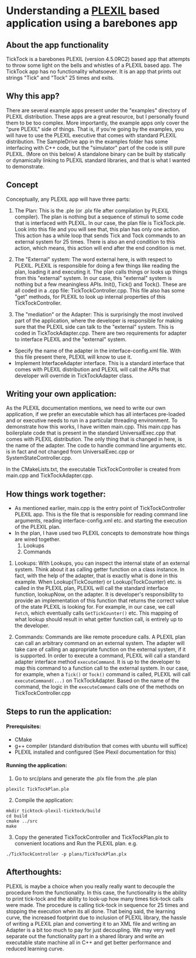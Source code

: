 # Understanding a [PLEXIL](http://plexil.sourceforge.net/wiki/index.php/Main_Page) based application using a barebones app

## About the app functionality
TickTock is a barebones PLEXIL (version 4.5.0RC2) based app that attempts to throw some light on the bells and whistles of a PLEXIL based app.
The TickTock app has no functionality whatsoever. It is an app that prints out strings "Tick" and "Tock" 25 times and exits.


## Why this app?
There are several example apps present under the "examples" directory of PLEXIL distribution. These apps are a great resource,
but I personally found them to be too complex.
More importantly, the example apps only cover the "pure PLEXIL" side of things. That is, if you're going by the examples, you
will have to use the PLEXIL executive that comes with standard PLEXIL distribution.
The SampleDrive app in the examples folder has some interfacing with C++ code, but the "simulator" part of the code is still pure PLEXIL.
(More on this below)
A standalone binary can be built by statically or dynamically linking to PLEXIL standard libraries,
and that is what I wanted to demonstrate.

## Concept
Conceptually, any PLEXIL app will have three parts:

1. The Plan:
This is the .ple (or .plx file after compilation by PLEXIL compiler). The plan is nothing but a sequence of stimuli to some code that is interfaced with PLEXIL.
In our case, the plan file is TickTock.ple. Look into this file and you will see that, this plan has only one action. This action has a while loop that sends Tick and Tock commands to an external system for 25 times.
There is also an end condition to this action, which means, this action will end after the end condition is met.

2. The "External" system:
The word external here, is with respect to PLEXIL. PLEXIL is responsible for doing a few things like reading the plan, loading it and executing it. The plan calls things or looks up things from this "external" system.
In our case, this "external" system is nothing but a few meaningless APIs. Init(), Tick() and Tock(). These are all coded in a .cpp file: TickTockController.cpp.
This file also has some "get" methods, for PLEXIL to look up internal properties of this TickTockController.

3. The "mediation" or the Adapter:
This is surprisingly the most involved part of the application, where the developer is responsible for making sure that the PLEXIL side can talk to the "external" system. This is coded in TickTockAdapter.cpp.
There are two requirements for adapter to interface PLEXIL and the "external" system.
- Specify the name of the adapter in the interface-config.xml file. With this file present there, PLEXIL will know to use it.
- Implement InterfaceAdapter interface. This is a standard interface that comes with PLEXIL distribution and PLEXIL will call the APIs that developer will override in TickTockAdapter class.

## Writing your own application:
As the PLEXIL documentation mentions, we need to write our own application, if we prefer an executable which has all interfaces pre-loaded and or executive needs to run in a particular threading environment.
To demonstrate how this works, I have written main.cpp. This main.cpp has boilerplate code that is present in the standard UniversalExec.cpp that comes with PLEXIL distribution.
The only thing that is changed in here, is the name of the adapter.
The code to handle command line arguments etc. is in fact and not changed from UniversalExec.cpp or SystemStateController.cpp.

In the CMakeLists.txt, the executable TickTockController is created from main.cpp and TickTockAdapter.cpp.


## How things work together:
- As mentioned earlier, main.cpp is the entry point of TickTockController PLEXIL app. This is the file that is responsible for reading command line arguments, reading interface-config.xml etc. and starting the execution of the PLEXIL plan.
- In the plan, I have used two PLEXIL concepts to demonstrate how things are wired together.
  1. Lookups
  2. Commands

1. Lookups:
With Lookups, you can inspect the internal state of an external system. Think about it as calling getter function on a class instance. In fact, with the help of the adapter, that is exactly what is done in this example.
When Lookup(TickCounter)  or Lookup(TockCounter) etc. is called in the PLEXIL plan, PLEXIL will call the standard interface function, lookupNow, on the adapter.
It is developer's responsibility to provide an implementation of this function that returns the correct value of the state PLEXIL is looking for. For example, in our case, we call ```Fetch```, which eventually calls ```GetTickCounter()``` etc. This mapping of what lookup should result in what getter function call, is entirely up to the developer.

2. Commands:
Commands are like remote procedure calls. A PLEXIL plan can call an arbitrary command on an external system. The adapter will take care of calling an appropriate function on the external system, if it is supported.
In order to execute a command, PLEXIL will call a standard adapter interface method ```executeCommand```. It is up to the developer to map this command to a function call to the external system.
In our case, for example, when a ```Tick()``` or ```Tock()``` command is called, PLEXIL will call ```executeCommand(...)``` on TickTockAdapter. Based on the name of the command, the logic in the ```executeCommand``` calls one of the methods on TickTockController.cpp


## Steps to run the application:
#### Prerequisites:
- CMake
- g++ compiler (standard distribution that comes with ubuntu will suffice)
- PLEXIL installed and configured (See Plexil documentation for this)

#### Running the application:
1. Go to src/plans and generate the .plx file from the .ple plan

```
plexilc TickTockPlan.ple
```

2. Compile the application:

```
mkdir ticktock-plexil-ticktock/build
cd build
cmake ../src
make
```

3. Copy the generated TickTockController and TickTockPlan.plx to convenient locations and Run the PLEXIL plan. e.g.

```
./TickTockController -p plans/TickTockPlan.plx
```


## Afterthoughts:
PLEXIL is maybe a choice when you really really want to decouple the procedure from the functionality. In this case, the functionality is the ability to print tick-tock and the ability to look-up how many times tick-tock calls were made. The procedure is calling tick-tock in sequence for 25 times and stopping the execution when its all done.
That being said, the learning curve, the increased footprint due to inclusion of PLEXIL library, the hassle of writing a PLEXIL plan and converting it to an XML file and writing an Adapter is a bit too much to pay for just decoupling.
We may very well separate out the functionality part in a shared library and write an executable state machine all in C++ and get better performance and reduced learning curve.
